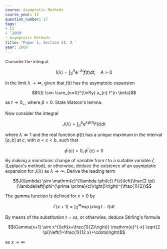```yaml
---
course: Asymptotic Methods
course_year: II
question_number: 17
tags:
- II
- '2009'
- Asymptotic Methods
title: 'Paper 1, Section II, A '
year: 2009
---
```




Consider the integral

$$I(\lambda)=\int_{0}^{A} \mathrm{e}^{-\lambda t} f(t) d t, \quad A>0$$

in the limit $\lambda \rightarrow \infty$, given that $f(t)$ has the asymptotic expansion

$$f(t) \sim \sum_{n=0}^{\infty} a_{n} t^{n \beta}$$

as $t \rightarrow 0_{+}$, where $\beta>0$. State Watson's lemma.

Now consider the integral

$$J(\lambda)=\int_{a}^{b} \mathrm{e}^{\lambda \phi(t)} F(t) d t$$

where $\lambda \gg 1$ and the real function $\phi(t)$ has a unique maximum in the interval $[a, b]$ at $c$, with $a<c<b$, such that

$$\phi^{\prime}(c)=0, \phi^{\prime \prime}(c)<0$$

By making a monotonic change of variable from $t$ to a suitable variable $\zeta$ (Laplace's method), or otherwise, deduce the existence of an asymptotic expansion for $J(\lambda)$ as $\lambda \rightarrow \infty$. Derive the leading term

$$J(\lambda) \sim \mathrm{e}^{\lambda \phi(c)} F(c)\left(\frac{2 \pi}{\lambda\left|\phi^{\prime \prime}(c)\right|}\right)^{\frac{1}{2}}$$

The gamma function is defined for $x>0$ by

$$\Gamma(x+1)=\int_{0}^{\infty} \exp (x \log t-t) d t$$

By means of the substitution $t=x s$, or otherwise, deduce Stirling's formula

$$\Gamma(x+1) \sim x^{\left(x+\frac{1}{2}\right)} \mathrm{e}^{-x} \sqrt{2 \pi}\left(1+\frac{1}{12 x}+\cdots\right)$$

as $x \rightarrow \infty$